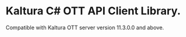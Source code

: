 # Kaltura C# OTT API Client Library.
Compatible with Kaltura OTT server version 11.3.0.0 and above.
